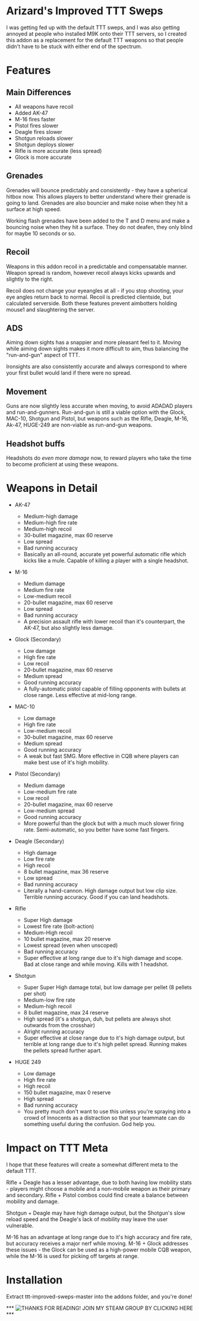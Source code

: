 # Arizard's Improved TTT Sweps

I was getting fed up with the default TTT sweps, 
and I was also getting annoyed at people who installed M9K onto their TTT servers, so
I created this addon as a replacement for the default TTT weapons so that people didn't have to be stuck with either end
of the spectrum.

# Features

## Main Differences

* All weapons have recoil
* Added AK-47
* M-16 fires faster
* Pistol fires slower
* Deagle fires slower
* Shotgun reloads slower
* Shotgun deploys slower
* Rifle is more accurate (less spread)
* Glock is more accurate

## Grenades
Grenades will bounce predictably and consistently - they have a spherical hitbox now. This allows players to better understand where their grenade is going to land. 
Grenades are also bouncier and make noise when they hit a surface at high speed.

Working flash grenades have been added to the T and D menu and make a bouncing noise when they hit a surface. They do not deafen, they only blind for maybe 10 seconds or so.

## Recoil

Weapons in this addon recoil in a predictable and compensatable manner. Weapon spread is random, however recoil always
kicks upwards and slightly to the right.

Recoil does not change your eyeangles at all - if you stop shooting, your eye angles return back to normal.
Recoil is predicted clientside, but calculated serverside. Both these features prevent aimbotters holding mouse1
and slaughtering the server.

## ADS

Aiming down sights has a snappier and more pleasant feel to it. Moving while aiming down sights makes it more difficult
to aim, thus balancing the "run-and-gun" aspect of TTT.

Ironsights are also consistently accurate and always correspond to where your first bullet would land if 
there were no spread.

## Movement

Guns are now slightly less accurate when moving, to avoid ADADAD players and run-and-gunners. Run-and-gun is still a
viable option with the Glock, MAC-10, Shotgun and Pistol, but weapons such as the Rifle, Deagle, M-16, Ak-47, HUGE-249 are non-viable
as run-and-gun weapons.

## Headshot buffs

Headshots do *even more damage* now, to reward players who take the time to become proficient at using these weapons.

# Weapons in Detail

* AK-47
  * Medium-high damage
  * Medium-high fire rate
  * Medium-high recoil
  * 30-bullet magazine, max 60 reserve
  * Low spread
  * Bad running accuracy
  * Basically an all-round, accurate yet powerful automatic rifle which kicks like a mule. Capable of killing a player with a single headshot.
  
* M-16
  * Medium damage
  * Medium fire rate
  * Low-medium recoil
  * 20-bullet magazine, max 60 reserve
  * Low spread
  * Bad running accuracy
  * A precision assault rifle with lower recoil than it's counterpart, the AK-47, but also slightly less damage.
  
* Glock (Secondary)
  * Low damage
  * High fire rate
  * Low recoil
  * 20-bullet magazine, max 60 reserve
  * Medium spread
  * Good running accuracy
  * A fully-automatic pistol capable of filling opponents with bullets at close range. Less effective at mid-long range.
  
* MAC-10
  * Low damage
  * High fire rate
  * Low-medium recoil
  * 30-bullet magazine, max 60 reserve
  * Medium spread
  * Good running accuracy
  * A weak but fast SMG. More effective in CQB where players can make best use of it's high mobility.
  
* Pistol (Secondary)
  * Medium damage
  * Low-medium fire rate
  * Low recoil
  * 20-bullet magazine, max 60 reserve
  * Low-medium spread
  * Good running accuracy
  * More powerful than the glock but with a much much slower firing rate. Semi-automatic, so you better have some fast fingers.
  
* Deagle (Secondary)
  * High damage
  * Low fire rate
  * High recoil
  * 8 bullet magazine, max 36 reserve
  * Low spread
  * Bad running accuracy
  * Literally a hand-cannon. High damage output but low clip size. Terrible running accuracy. Good if you can land headshots.
  
* Rifle
  * Super High damage
  * Lowest fire rate (bolt-action)
  * Medium-High recoil
  * 10 bullet magazine, max 20 reserve
  * Lowest spread (even when unscoped)
  * Bad running accuracy
  * Super effective at long range due to it's high damage and scope. Bad at close range and while moving. Kills with 1 headshot.

* Shotgun
  * Super Super High damage total, but low damage per pellet (8 pellets per shot)
  * Medium-low fire rate
  * Medium-high recoil
  * 8 bullet magazine, max 24 reserve
  * High spread (it's a shotgun, duh, but pellets are always shot outwards from the crosshair)
  * Alright running accuracy
  * Super effective at close range due to it's high damage output, but terrible at long range due to it's high pellet spread. Running makes the pellets spread further apart.
  
* HUGE 249
  * Low damage
  * High fire rate
  * High recoil
  * 150 bullet magazine, max 0 reserve
  * High spread
  * Bad running accuracy
  * You pretty much don't want to use this unless you're spraying into a crowd of Innocents as a distraction so that 
  your teammate can do something useful during the confusion. God help you.


# Impact on TTT Meta

I hope that these features will create a somewhat different meta to the default TTT. 

Rifle + Deagle has a lesser advantage,
due to both having low mobility stats - players might choose a mobile and a non-mobile weapon as their primary
and secondary. Rifle + Pistol combos could find create a balance between mobility and damage.

Shotgun + Deagle may have high damage output, but the Shotgun's slow reload speed and the Deagle's lack of mobility may
leave the user vulnerable.

M-16 has an advantage at long range due to it's high accuracy and fire rate, but accuracy receives a major nerf while
moving. M-16 + Glock addresses these issues - the Glock can be used as a high-power mobile CQB weapon, while the M-16 
is used for picking off targets at range.

# Installation

Extract ttt-improved-sweps-master into the addons folder, and you're done!


*** ![THANKS FOR READING! JOIN MY STEAM GROUP BY CLICKING HERE](http://steamcommunity.com/groups/vhs7) ***
